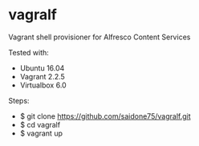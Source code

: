 # vagralf
Vagrant shell provisioner for Alfresco Content Services

Tested with:
- Ubuntu 16.04
- Vagrant 2.2.5
- Virtualbox 6.0

Steps:
- $ git clone https://github.com/saidone75/vagralf.git
- $ cd vagralf
- $ vagrant up